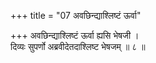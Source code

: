 +++
title = "07 अवछिन्द्याश्लिष्टं ऊर्वा"

+++
अवछिन्द्याश्लिष्टं ऊर्वा ह्यसि भेषजी ।  
दिव्यः सुपर्णो अब्रवीदेतदाश्लिष्ट भेषजम् ॥ ८ ॥